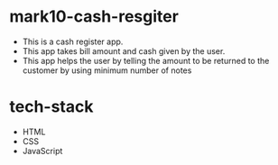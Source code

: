 # mark10-cash-resgiter
 - This is a cash register app.
 - This app takes bill amount and cash given by the user.
 - This app helps the user by telling the amount to be returned to the customer by using   minimum number of notes

 # tech-stack
 - HTML
 - CSS
 - JavaScript
 
